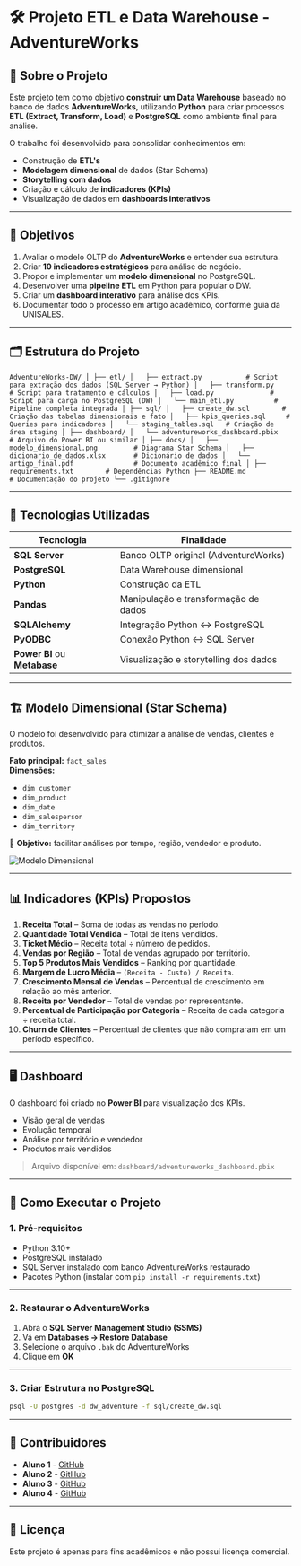 # 🛠️ Projeto ETL e Data Warehouse - AdventureWorks

## 📖 Sobre o Projeto
Este projeto tem como objetivo **construir um Data Warehouse** baseado no banco de dados **AdventureWorks**, utilizando **Python** para criar processos **ETL (Extract, Transform, Load)** e **PostgreSQL** como ambiente final para análise.  

O trabalho foi desenvolvido para consolidar conhecimentos em:
- Construção de **ETL's**
- **Modelagem dimensional** de dados (Star Schema)
- **Storytelling com dados**
- Criação e cálculo de **indicadores (KPIs)**
- Visualização de dados em **dashboards interativos**

---

## 🎯 Objetivos
1. Avaliar o modelo OLTP do **AdventureWorks** e entender sua estrutura.
2. Criar **10 indicadores estratégicos** para análise de negócio.
3. Propor e implementar um **modelo dimensional** no PostgreSQL.
4. Desenvolver uma **pipeline ETL** em Python para popular o DW.
5. Criar um **dashboard interativo** para análise dos KPIs.
6. Documentar todo o processo em artigo acadêmico, conforme guia da UNISALES.

---

## 🗂️ Estrutura do Projeto

`
AdventureWorks-DW/
│
├── etl/
│   ├── extract.py           # Script para extração dos dados (SQL Server → Python)
│   ├── transform.py         # Script para tratamento e cálculos
│   ├── load.py              # Script para carga no PostgreSQL (DW)
│   └── main_etl.py          # Pipeline completa integrada
│
├── sql/
│   ├── create_dw.sql        # Criação das tabelas dimensionais e fato
│   ├── kpis_queries.sql     # Queries para indicadores
│   └── staging_tables.sql   # Criação de área staging
│
├── dashboard/
│   └── adventureworks_dashboard.pbix   # Arquivo do Power BI ou similar
│
├── docs/
│   ├── modelo_dimensional.png         # Diagrama Star Schema
│   ├── dicionario_de_dados.xlsx       # Dicionário de dados
│   └── artigo_final.pdf               # Documento acadêmico final
│
├── requirements.txt        # Dependências Python
├── README.md               # Documentação do projeto
└── .gitignore
`

---

## 🔧 Tecnologias Utilizadas
| Tecnologia | Finalidade |
|-------------|------------|
| **SQL Server** | Banco OLTP original (AdventureWorks) |
| **PostgreSQL** | Data Warehouse dimensional |
| **Python** | Construção da ETL |
| **Pandas** | Manipulação e transformação de dados |
| **SQLAlchemy** | Integração Python ↔ PostgreSQL |
| **PyODBC** | Conexão Python ↔ SQL Server |
| **Power BI** ou **Metabase** | Visualização e storytelling dos dados |

---

## 🏗️ Modelo Dimensional (Star Schema)
O modelo foi desenvolvido para otimizar a análise de vendas, clientes e produtos.  

**Fato principal:** `fact_sales`  
**Dimensões:**
- `dim_customer`  
- `dim_product`  
- `dim_date`  
- `dim_salesperson`  
- `dim_territory`

📌 **Objetivo:** facilitar análises por tempo, região, vendedor e produto.

![Modelo Dimensional](docs/modelo_dimensional.png)

---

## 📊 Indicadores (KPIs) Propostos
1. **Receita Total** – Soma de todas as vendas no período.
2. **Quantidade Total Vendida** – Total de itens vendidos.
3. **Ticket Médio** – Receita total ÷ número de pedidos.
4. **Vendas por Região** – Total de vendas agrupado por território.
5. **Top 5 Produtos Mais Vendidos** – Ranking por quantidade.
6. **Margem de Lucro Média** – `(Receita - Custo) / Receita`.
7. **Crescimento Mensal de Vendas** – Percentual de crescimento em relação ao mês anterior.
8. **Receita por Vendedor** – Total de vendas por representante.
9. **Percentual de Participação por Categoria** – Receita de cada categoria ÷ receita total.
10. **Churn de Clientes** – Percentual de clientes que não compraram em um período específico.

---

## 🖥️ Dashboard

O dashboard foi criado no **Power BI** para visualização dos KPIs.

* Visão geral de vendas
* Evolução temporal
* Análise por território e vendedor
* Produtos mais vendidos

> Arquivo disponível em: `dashboard/adventureworks_dashboard.pbix`

---

## 🚀 Como Executar o Projeto

### **1. Pré-requisitos**

* Python 3.10+
* PostgreSQL instalado
* SQL Server instalado com banco AdventureWorks restaurado
* Pacotes Python (instalar com `pip install -r requirements.txt`)

---

### **2. Restaurar o AdventureWorks**

1. Abra o **SQL Server Management Studio (SSMS)**
2. Vá em **Databases → Restore Database**
3. Selecione o arquivo `.bak` do AdventureWorks
4. Clique em **OK**

---

### **3. Criar Estrutura no PostgreSQL**

```bash
psql -U postgres -d dw_adventure -f sql/create_dw.sql
```

---

## 🤝 Contribuidores

* **Aluno 1** - [GitHub](https://github.com/aluno1)
* **Aluno 2** - [GitHub](https://github.com/aluno2)
* **Aluno 3** - [GitHub](https://github.com/aluno3)
* **Aluno 4** - [GitHub](https://github.com/aluno4)

---

## 📄 Licença

Este projeto é apenas para fins acadêmicos e não possui licença comercial.

```


